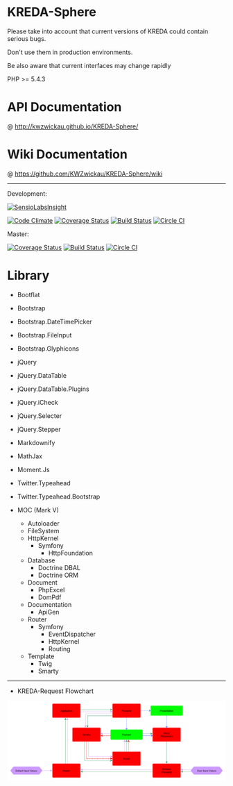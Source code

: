 KREDA-Sphere
============

Please take into account that current versions of KREDA could contain serious bugs.

Don't use them in production environments.

Be also aware that current interfaces may change rapidly

PHP >= 5.4.3

API Documentation
=================

@ <http://kwzwickau.github.io/KREDA-Sphere/>

Wiki Documentation
==================

@ <https://github.com/KWZwickau/KREDA-Sphere/wiki>

-----

Development:

[![SensioLabsInsight](https://insight.sensiolabs.com/projects/708fc862-a692-4279-903d-792f62333644/big.png)](https://insight.sensiolabs.com/projects/708fc862-a692-4279-903d-792f62333644)

[![Code Climate](https://codeclimate.com/github/KWZwickau/KREDA-Sphere/badges/gpa.svg)](https://codeclimate.com/github/KWZwickau/KREDA-Sphere)
[![Coverage Status](https://coveralls.io/repos/KWZwickau/KREDA-Sphere/badge.svg?branch=development)](https://coveralls.io/r/KWZwickau/KREDA-Sphere?branch=development)
[![Build Status](https://travis-ci.org/KWZwickau/KREDA-Sphere.svg?branch=development)](https://travis-ci.org/KWZwickau/KREDA-Sphere)
[![Circle CI](https://circleci.com/gh/KWZwickau/KREDA-Sphere/tree/development.svg?style=shield)](https://circleci.com/gh/KWZwickau/KREDA-Sphere/tree/development)

Master:

[![Coverage Status](https://coveralls.io/repos/KWZwickau/KREDA-Sphere/badge.svg?branch=master)](https://coveralls.io/r/KWZwickau/KREDA-Sphere?branch=master)
[![Build Status](https://travis-ci.org/KWZwickau/KREDA-Sphere.svg?branch=master)](https://travis-ci.org/KWZwickau/KREDA-Sphere)
[![Circle CI](https://circleci.com/gh/KWZwickau/KREDA-Sphere/tree/master.svg?style=shield)](https://circleci.com/gh/KWZwickau/KREDA-Sphere/tree/master)

Library
=======

- Bootflat
- Bootstrap
- Bootstrap.DateTimePicker
- Bootstrap.FileInput
- Bootstrap.Glyphicons
- jQuery
- jQuery.DataTable
- jQuery.DataTable.Plugins
- jQuery.iCheck
- jQuery.Selecter
- jQuery.Stepper
- Markdownify
- MathJax
- Moment.Js
- Twitter.Typeahead
- Twitter.Typeahead.Bootstrap

- MOC (Mark V)
  - Autoloader
  - FileSystem
  - HttpKernel
    - Symfony
      - HttpFoundation
  - Database
    - Doctrine DBAL
    - Doctrine ORM
  - Document
    - PhpExcel
    - DomPdf
  - Documentation
    - ApiGen
  - Router
    - Symfony
      - EventDispatcher
      - HttpKernel
      - Routing
  - Template
    - Twig
    - Smarty

-----

- KREDA-Request Flowchart

![KREDA-Request Flowchart](TestSuite/Docs/KREDA-Request%20Flowchart.png "KREDA-Request Flowchart")
